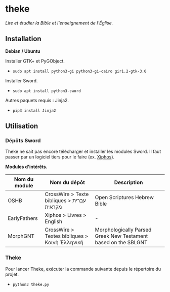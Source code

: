 # theke
*Lire et étudier la Bible et l'enseignement de l'Église.*

## Installation

**Debian / Ubuntu**

Installer GTK+ et PyGObject.

* `sudo apt install python3-gi python3-gi-cairo gir1.2-gtk-3.0`

Installer Sword.

* `sudo apt install python3-sword`

Autres paquets requis : Jinja2.

* `pip3 install Jinja2`

## Utilisation

### Dépôts Sword

Theke ne sait pas encore télécharger et installer les modules Sword. Il faut passer par un logiciel tiers pour le faire (ex. [Xiphos](https://xiphos.org/)).

**Modules d'intérêts.**

Nom du module | Nom du dépôt | Description
------------- | ------------ | -----------
OSHB | CrossWire > Texte bibliques > ﬠברית מקראית | Open Scriptures Hebrew Bible
EarlyFathers | Xiphos > Livres > English | -
MorphGNT | CrossWire > Textes bibliques > Κοινὴ Ἑλληνική | Morphologically Parsed Greek New Testament based on the SBLGNT

### Theke

Pour lancer Theke, exécuter la commande suivante depuis le répertoire du projet.

* `python3 theke.py`